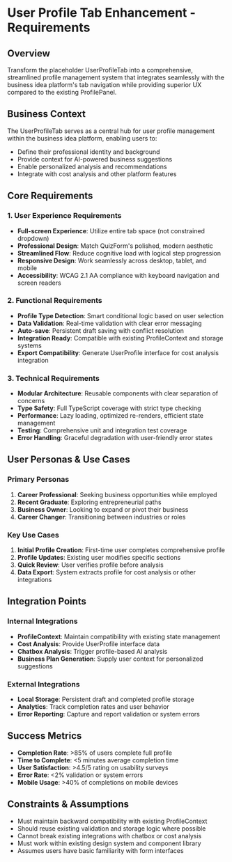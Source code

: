 # User Profile Tab Enhancement - Requirements

## Overview
Transform the placeholder UserProfileTab into a comprehensive, streamlined profile management system that integrates seamlessly with the business idea platform's tab navigation while providing superior UX compared to the existing ProfilePanel.

## Business Context
The UserProfileTab serves as a central hub for user profile management within the business idea platform, enabling users to:
- Define their professional identity and background
- Provide context for AI-powered business suggestions
- Enable personalized analysis and recommendations
- Integrate with cost analysis and other platform features

## Core Requirements

### 1. User Experience Requirements
- **Full-screen Experience**: Utilize entire tab space (not constrained dropdown)
- **Professional Design**: Match QuizForm's polished, modern aesthetic
- **Streamlined Flow**: Reduce cognitive load with logical step progression
- **Responsive Design**: Work seamlessly across desktop, tablet, and mobile
- **Accessibility**: WCAG 2.1 AA compliance with keyboard navigation and screen readers

### 2. Functional Requirements
- **Profile Type Detection**: Smart conditional logic based on user selection
- **Data Validation**: Real-time validation with clear error messaging
- **Auto-save**: Persistent draft saving with conflict resolution
- **Integration Ready**: Compatible with existing ProfileContext and storage systems
- **Export Compatibility**: Generate UserProfile interface for cost analysis integration

### 3. Technical Requirements
- **Modular Architecture**: Reusable components with clear separation of concerns
- **Type Safety**: Full TypeScript coverage with strict type checking
- **Performance**: Lazy loading, optimized re-renders, efficient state management
- **Testing**: Comprehensive unit and integration test coverage
- **Error Handling**: Graceful degradation with user-friendly error states

## User Personas & Use Cases

### Primary Personas
1. **Career Professional**: Seeking business opportunities while employed
2. **Recent Graduate**: Exploring entrepreneurial paths
3. **Business Owner**: Looking to expand or pivot their business
4. **Career Changer**: Transitioning between industries or roles

### Key Use Cases
1. **Initial Profile Creation**: First-time user completes comprehensive profile
2. **Profile Updates**: Existing user modifies specific sections
3. **Quick Review**: User verifies profile before analysis
4. **Data Export**: System extracts profile for cost analysis or other integrations

## Integration Points

### Internal Integrations
- **ProfileContext**: Maintain compatibility with existing state management
- **Cost Analysis**: Provide UserProfile interface data
- **Chatbox Analysis**: Trigger profile-based AI analysis
- **Business Plan Generation**: Supply user context for personalized suggestions

### External Integrations
- **Local Storage**: Persistent draft and completed profile storage
- **Analytics**: Track completion rates and user behavior
- **Error Reporting**: Capture and report validation or system errors

## Success Metrics
- **Completion Rate**: >85% of users complete full profile
- **Time to Complete**: <5 minutes average completion time
- **User Satisfaction**: >4.5/5 rating on usability surveys
- **Error Rate**: <2% validation or system errors
- **Mobile Usage**: >40% of completions on mobile devices

## Constraints & Assumptions
- Must maintain backward compatibility with existing ProfileContext
- Should reuse existing validation and storage logic where possible
- Cannot break existing integrations with chatbox or cost analysis
- Must work within existing design system and component library
- Assumes users have basic familiarity with form interfaces